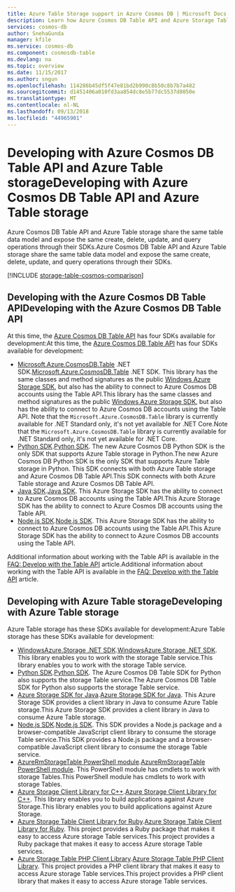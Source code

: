 ```yaml
---
title: Azure Table Storage support in Azure Cosmos DB | Microsoft Docs
description: Learn how Azure Cosmos DB Table API and Azure Storage Tables work together.
services: cosmos-db
author: SnehaGunda
manager: kfile
ms.service: cosmos-db
ms.component: cosmosdb-table
ms.devlang: na
ms.topic: overview
ms.date: 11/15/2017
ms.author: sngun
ms.openlocfilehash: 114286b45df5f47e81bd2b990c8b50c8b7b7a482
ms.sourcegitcommit: d1451406a010fd3aa854dc8e5b77dc5537d8050e
ms.translationtype: MT
ms.contentlocale: nl-NL
ms.lasthandoff: 09/13/2018
ms.locfileid: "44965901"
---
```

# <a name="developing-with-azure-cosmos-db-table-api-and-azure-table-storage"></a><span data-ttu-id="9fb7e-103">Developing with Azure Cosmos DB Table API and Azure Table storage</span><span class="sxs-lookup"><span data-stu-id="9fb7e-103">Developing with Azure Cosmos DB Table API and Azure Table storage</span></span>

<span data-ttu-id="9fb7e-104">Azure Cosmos DB Table API and Azure Table storage share the same table data model and expose the same create, delete, update, and query operations through their SDKs.</span><span class="sxs-lookup"><span data-stu-id="9fb7e-104">Azure Cosmos DB Table API and Azure Table storage share the same table data model and expose the same create, delete, update, and query operations through their SDKs.</span></span> 

[!INCLUDE [storage-table-cosmos-comparison](../../includes/storage-table-cosmos-comparison.md)]

## <a name="developing-with-the-azure-cosmos-db-table-api"></a><span data-ttu-id="9fb7e-105">Developing with the Azure Cosmos DB Table API</span><span class="sxs-lookup"><span data-stu-id="9fb7e-105">Developing with the Azure Cosmos DB Table API</span></span>

<span data-ttu-id="9fb7e-106">At this time, the [Azure Cosmos DB Table API](table-introduction.md) has four SDKs available for development:</span><span class="sxs-lookup"><span data-stu-id="9fb7e-106">At this time, the [Azure Cosmos DB Table API](table-introduction.md) has four SDKs available for development:</span></span> 
- <span data-ttu-id="9fb7e-107">[Microsoft.Azure.CosmosDB.Table](https://aka.ms/tableapinuget) .NET SDK.</span><span class="sxs-lookup"><span data-stu-id="9fb7e-107">[Microsoft.Azure.CosmosDB.Table](https://aka.ms/tableapinuget) .NET SDK.</span></span> <span data-ttu-id="9fb7e-108">This library has the same classes and method signatures as the public [Windows Azure Storage SDK](https://www.nuget.org/packages/WindowsAzure.Storage), but also has the ability to connect to Azure Cosmos DB accounts using the Table API.</span><span class="sxs-lookup"><span data-stu-id="9fb7e-108">This library has the same classes and method signatures as the public [Windows Azure Storage SDK](https://www.nuget.org/packages/WindowsAzure.Storage), but also has the ability to connect to Azure Cosmos DB accounts using the Table API.</span></span> <span data-ttu-id="9fb7e-109">Note that the `Microsoft.Azure.CosmosDB.Table` library is currently available for .NET Standard only, it's not yet available for .NET Core.</span><span class="sxs-lookup"><span data-stu-id="9fb7e-109">Note that the `Microsoft.Azure.CosmosDB.Table` library is currently available for .NET Standard only, it's not yet available for .NET Core.</span></span>
- <span data-ttu-id="9fb7e-110">[Python SDK](table-sdk-python.md).</span><span class="sxs-lookup"><span data-stu-id="9fb7e-110">[Python SDK](table-sdk-python.md).</span></span> <span data-ttu-id="9fb7e-111">The new Azure Cosmos DB Python SDK is the only SDK that supports Azure Table storage in Python.</span><span class="sxs-lookup"><span data-stu-id="9fb7e-111">The new Azure Cosmos DB Python SDK is the only SDK that supports Azure Table storage in Python.</span></span> <span data-ttu-id="9fb7e-112">This SDK connects with both Azure Table storage and Azure Cosmos DB Table API.</span><span class="sxs-lookup"><span data-stu-id="9fb7e-112">This SDK connects with both Azure Table storage and Azure Cosmos DB Table API.</span></span>
- <span data-ttu-id="9fb7e-113">[Java SDK](table-sdk-java.md).</span><span class="sxs-lookup"><span data-stu-id="9fb7e-113">[Java SDK](table-sdk-java.md).</span></span> <span data-ttu-id="9fb7e-114">This Azure Storage SDK has the ability to connect to Azure Cosmos DB accounts using the Table API.</span><span class="sxs-lookup"><span data-stu-id="9fb7e-114">This Azure Storage SDK has the ability to connect to Azure Cosmos DB accounts using the Table API.</span></span>
- <span data-ttu-id="9fb7e-115">[Node.js SDK](table-sdk-nodejs.md).</span><span class="sxs-lookup"><span data-stu-id="9fb7e-115">[Node.js SDK](table-sdk-nodejs.md).</span></span> <span data-ttu-id="9fb7e-116">This Azure Storage SDK has the ability to connect to Azure Cosmos DB accounts using the Table API.</span><span class="sxs-lookup"><span data-stu-id="9fb7e-116">This Azure Storage SDK has the ability to connect to Azure Cosmos DB accounts using the Table API.</span></span>

<span data-ttu-id="9fb7e-117">Additional information about working with the Table API is available in the [FAQ: Develop with the Table API](faq.md#table) article.</span><span class="sxs-lookup"><span data-stu-id="9fb7e-117">Additional information about working with the Table API is available in the [FAQ: Develop with the Table API](faq.md#table) article.</span></span>

## <a name="developing-with-azure-table-storage"></a><span data-ttu-id="9fb7e-118">Developing with Azure Table storage</span><span class="sxs-lookup"><span data-stu-id="9fb7e-118">Developing with Azure Table storage</span></span>

<span data-ttu-id="9fb7e-119">Azure Table storage has these SDKs available for development:</span><span class="sxs-lookup"><span data-stu-id="9fb7e-119">Azure Table storage has these SDKs available for development:</span></span>

- <span data-ttu-id="9fb7e-120">[WindowsAzure.Storage .NET SDK](https://www.nuget.org/packages/WindowsAzure.Storage/).</span><span class="sxs-lookup"><span data-stu-id="9fb7e-120">[WindowsAzure.Storage .NET SDK](https://www.nuget.org/packages/WindowsAzure.Storage/).</span></span> <span data-ttu-id="9fb7e-121">This library enables you to work with the storage Table service.</span><span class="sxs-lookup"><span data-stu-id="9fb7e-121">This library enables you to work with the storage Table service.</span></span>
- <span data-ttu-id="9fb7e-122">[Python SDK](table-sdk-python.md).</span><span class="sxs-lookup"><span data-stu-id="9fb7e-122">[Python SDK](table-sdk-python.md).</span></span> <span data-ttu-id="9fb7e-123">The Azure Cosmos DB Table SDK for Python also supports the storage Table service.</span><span class="sxs-lookup"><span data-stu-id="9fb7e-123">The Azure Cosmos DB Table SDK for Python also supports the storage Table service.</span></span>
- <span data-ttu-id="9fb7e-124">[Azure Storage SDK for Java](https://github.com/azure/azure-storage-java).</span><span class="sxs-lookup"><span data-stu-id="9fb7e-124">[Azure Storage SDK for Java](https://github.com/azure/azure-storage-java).</span></span> <span data-ttu-id="9fb7e-125">This Azure Storage SDK provides a client library in Java to consume Azure Table storage.</span><span class="sxs-lookup"><span data-stu-id="9fb7e-125">This Azure Storage SDK provides a client library in Java to consume Azure Table storage.</span></span>
- <span data-ttu-id="9fb7e-126">[Node.js SDK](table-sdk-nodejs.md).</span><span class="sxs-lookup"><span data-stu-id="9fb7e-126">[Node.js SDK](table-sdk-nodejs.md).</span></span> <span data-ttu-id="9fb7e-127">This SDK provides a Node.js package and a browser-compatible JavaScript client library to consume the storage Table service.</span><span class="sxs-lookup"><span data-stu-id="9fb7e-127">This SDK provides a Node.js package and a browser-compatible JavaScript client library to consume the storage Table service.</span></span>
- <span data-ttu-id="9fb7e-128">[AzureRmStorageTable PowerShell module](https://www.powershellgallery.com/packages/AzureRmStorageTable/1.0.0.7).</span><span class="sxs-lookup"><span data-stu-id="9fb7e-128">[AzureRmStorageTable PowerShell module](https://www.powershellgallery.com/packages/AzureRmStorageTable/1.0.0.7).</span></span> <span data-ttu-id="9fb7e-129">This PowerShell module has cmdlets to work with storage Tables.</span><span class="sxs-lookup"><span data-stu-id="9fb7e-129">This PowerShell module has cmdlets to work with storage Tables.</span></span>
- <span data-ttu-id="9fb7e-130">[Azure Storage Client Library for C++](https://github.com/Azure/azure-storage-cpp/).</span><span class="sxs-lookup"><span data-stu-id="9fb7e-130">[Azure Storage Client Library for C++](https://github.com/Azure/azure-storage-cpp/).</span></span> <span data-ttu-id="9fb7e-131">This library enables you to build applications against Azure Storage.</span><span class="sxs-lookup"><span data-stu-id="9fb7e-131">This library enables you to build applications against Azure Storage.</span></span>
- <span data-ttu-id="9fb7e-132">[Azure Storage Table Client Library for Ruby](https://github.com/azure/azure-storage-ruby/tree/master/table).</span><span class="sxs-lookup"><span data-stu-id="9fb7e-132">[Azure Storage Table Client Library for Ruby](https://github.com/azure/azure-storage-ruby/tree/master/table).</span></span> <span data-ttu-id="9fb7e-133">This project provides a Ruby package that makes it easy to access Azure storage Table services.</span><span class="sxs-lookup"><span data-stu-id="9fb7e-133">This project provides a Ruby package that makes it easy to access Azure storage Table services.</span></span>
- <span data-ttu-id="9fb7e-134">[Azure Storage Table PHP Client Library](https://github.com/Azure/azure-storage-php/tree/master/azure-storage-table).</span><span class="sxs-lookup"><span data-stu-id="9fb7e-134">[Azure Storage Table PHP Client Library](https://github.com/Azure/azure-storage-php/tree/master/azure-storage-table).</span></span> <span data-ttu-id="9fb7e-135">This project provides a PHP client library that makes it easy to access Azure storage Table services.</span><span class="sxs-lookup"><span data-stu-id="9fb7e-135">This project provides a PHP client library that makes it easy to access Azure storage Table services.</span></span>


   





